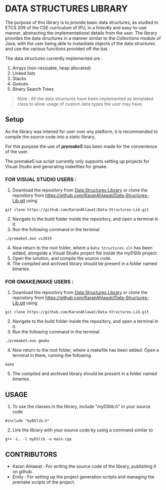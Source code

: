 # **DATA STRUCTURES LIBRARY** <a name = "TOP"></a>

The purpose of this library is to provide basic data structures, as studied in ETCS 209 of the CSE curriculum of IPU, in a friendly and easy-to-use manner, abstracting the implementational details from the user. The library provides the data structures in a manner similar to the _Collections_ module of Java, with the user being able to instantiate objects of the data structures and use the various functions provided off the bat.

The data structures currently implemented are :

1. Arrays (non-resizable, heap allocated)
2. Linked lists
3. Stacks
4. Queues
5. Binary Search Trees

> Note : All the data structures have been implemented as templated class to allow usage of custom data types the user may have.

## **Setup**

As the library was intened for user over any platform, it is recommended to compile the source code into a static library.

For this purpose the use of _**premake5**_ has been made for the convenience of the user.

The premake5 lua script currently only supports setting up projects for Visual Studio and generating makefiles for gmake.

### FOR VISUAL STUDIO USERS :

1. Download the repository from [Data Structures Library](https://github.com/KaranAhlawat/Data-Structures-Lib) or clone the repository from <https://github.com/KaranAhlawat/Data-Structures-Lib.git> using

```
git clone https://github.com/KaranAhlawat/Data-Structures-Lib.git
```

2. Navigate to the build folder inside the repository, and open a terminal in it.
3. Run the following command in the terminal

```
./premake5.exe vs2019
```

4. Now return to the root folder, where a `Data Structures.sln` has been added, alongside a Visual Studio project file inside the myDSlib project.
5. Open the solution, and compile the source code.
6. The compiled and archived library should be present in a folder named _binaries_.

### FOR GMAKE/MAKE USERS :

1. Download the repository from [Data Structures Library](https://github.com/KaranAhlawat/Data-Structures-Lib) or clone the repository from <https://github.com/KaranAhlawat/Data-Structures-Lib.git> using

```
git clone https://github.com/KaranAhlawat/Data-Structures-Lib.git
```

2. Navigate to the build folder inside the repository, and open a terminal in it.
3. Run the following command in the terminal

```
./premake5.exe gmake
```

4. Now return to the root folder, where a makefile has been added. Open a terminal in there, running the following

```
make
```

5. The compiled and archived library should be present in a folder named _binaries_.

## **USAGE**

1. To use the classes in the library, include "myDSlib.h" in your source code

```
#include "myDSlib.h"
```

2. Link the library with your source code by using a command similar to

```
g++ -L. -l myDSlib -o main.cpp
```

## **CONTRIBUTORS**

- Karan Ahlawat : For writing the source code of the library, publishing it on github.
- Emily : For setting up the project generation scripts and managing the premake scripts of the project.
